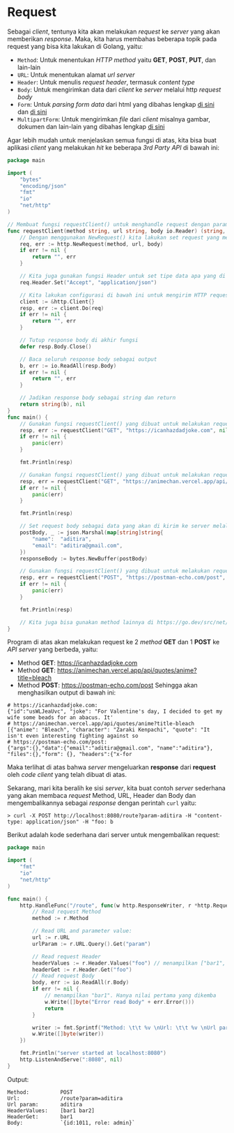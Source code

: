 # Request

Sebagai *client*, tentunya kita akan melakukan *request* ke *server* yang akan memberikan *response*. Maka, kita harus membahas beberapa topik pada request yang bisa kita lakukan di Golang, yaitu:

* `Method`: Untuk menentukan *HTTP method* yaitu **GET**, **POST**, **PUT**, dan lain-lain
* `URL`: Untuk menentukan alamat *url server*
* `Header`: Untuk menulis *request header*, termasuk *content type*
* `Body`: Untuk mengirimkan data dari *client* ke *server* melalui http *request body*
* `Form`: Untuk *parsing form data* dari html yang dibahas lengkap [di sini](notFound) dan [di sini](notFound)
* `MultipartForm`: Untuk mengirimkan *file* dari *client* misalnya gambar, dokumen dan lain-lain yang dibahas lengkap [di sini](notFound)

Agar lebih mudah untuk menjelaskan semua fungsi di atas, kita bisa buat aplikasi *client* yang melakukan *hit* ke beberapa *3rd Party API* di bawah ini:
```go
package main

import (
	"bytes"
	"encoding/json"
	"fmt"
	"io"
	"net/http"
)

// Membuat fungsi requestClient() untuk menghandle request dengan parameter Method, URL dan Body:
func requestClient(method string, url string, body io.Reader) (string, error) {
	// Dengan menggunakan NewRequest() kita lakukan set request yang menggunakan parameter Method, URL
	req, err := http.NewRequest(method, url, body)
	if err != nil {
		return "", err
	}

	// Kita juga gunakan fungsi Header untuk set tipe data apa yang di request:
	req.Header.Set("Accept", "application/json")

	// Kita lakukan configurasi di bawah ini untuk mengirim HTTP request ke Server:
	client := &http.Client{}
	resp, err := client.Do(req)
	if err != nil {
		return "", err
	}

	// Tutup response body di akhir fungsi
	defer resp.Body.Close()

	// Baca seluruh response body sebagai output
	b, err := io.ReadAll(resp.Body)
	if err != nil {
		return "", err
	}

	// Jadikan response body sebagai string dan return
	return string(b), nil
}
func main() {
	// Gunakan fungsi requestClient() yang dibuat untuk melakukan request, di sini kita gunakan method
	resp, err := requestClient("GET", "https://icanhazdadjoke.com", nil)
	if err != nil {
		panic(err)
	}

	fmt.Println(resp)

	// Gunakan fungsi requestClient() yang dibuat untuk melakukan request, di sini kita gunakan method
	resp, err = requestClient("GET", "https://animechan.vercel.app/api/quotes/anime?title-bleach", nil)
	if err != nil {
		panic(err)
	}

	fmt.Println(resp)

	// Set request body sebagai data yang akan di kirim ke server melalui method POST
	postBody, _ := json.Marshal(map[string]string{
		"name":  "aditira",
		"email": "aditira@gmail.com",
	})
	responseBody := bytes.NewBuffer(postBody)

	// Gunakan fungsi requestClient() yang dibuat untuk melakukan request, di sini kita gunakan method
	resp, err = requestClient("POST", "https://postman-echo.com/post", responseBody)
	if err != nil {
		panic(err)
	}

	fmt.Println(resp)

	// Kita juga bisa gunakan method lainnya di https://go.dev/src/net/http/method.go
}
```

Program di atas akan melakukan request ke 2 *method* **GET** dan 1 **POST** ke *API server* yang berbeda, yaitu:
* Method **GET**: https://icanhazdadjoke.com
* Method **GET**: https://animechan.vercel.app/api/quotes/anime?title=bleach
* Method **POST**: https://postman-echo.com/post
Sehingga akan menghasilkan output di bawah ini:
```
# https://icanhazdadjoke.com:
{"id":"usWLJeaUvc", "joke": "For Valentine's day, I decided to get my wife some beads for an abacus. It'
# https://animechan.vercel.app/api/quotes/anime?title-bleach
[{"anime": "Bleach", "character": "Zaraki Kenpachi", "quote": "It isn't even interesting fighting against so
# https://postman-echo.com/post:
{"args":{},"data":{"email":"aditira@gmail.com", "name":"aditira"}, "files":{},"form": {}, "headers":{"x-for
```
Maka terlihat di atas bahwa *server* mengeluarkan **response** dari **request** oleh *code client* yang telah dibuat di atas.

Sekarang, mari kita beralih ke sisi *server*, kita buat contoh *server* sederhana yang akan membaca *request* Method, URL, Header dan Body dan mengembalikannya sebagai *response* dengan perintah `curl` yaitu:
```
> curl -X POST http://localhost:8080/route?param-aditira -H "content-type: application/json" -H "foo: b
```

Berikut adalah kode sederhana dari server untuk mengembalikan request:

```go
package main

import (
	"fmt"
	"io"
	"net/http"
)

func main() {
	http.HandleFunc("/route", func(w http.ResponseWriter, r *http.Request) {
		// Read request Method
		method := r.Method

		// Read URL and parameter value:
		url := r.URL
		urlParam := r.URL.Query().Get("param")

		// Read request Header
		headerValues := r.Header.Values("foo") // menampilkan ["bar1", "bar2"]
		headerGet := r.Header.Get("foo")
		// Read request Body
		body, err := io.ReadAll(r.Body)
		if err != nil {
			// menampilkan "bar1". Hanya nilai pertama yang dikemba
			w.Write([]byte("Error read Body" + err.Error()))
			return
		}

		writer := fmt.Sprintf("Method: \t\t %v \nUrl: \t\t %v \nUrl param: \t %v \nHeaderValues: \t %v \nHeaderGet: \t %v")
		w.Write([]byte(writer))
	})

	fmt.Println("server started at localhost:8080")
	http.ListenAndServe(":8080", nil)
}
```
Output:
```
Method:		     POST
Url:		     /route?param=aditira
Url param:       aditira
HeaderValues:    [bar1 bar2]
HeaderGet:       bar1
Body:            `{id:1011, role: admin}`
```
